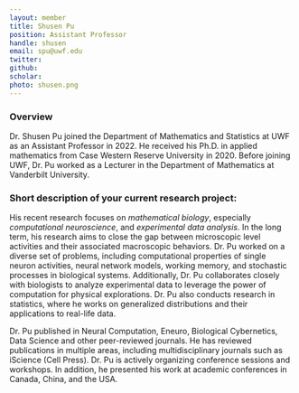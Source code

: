 ```yaml
---
layout: member
title: Shusen Pu
position: Assistant Professor 
handle: shusen
email: spu@uwf.edu 
twitter:
github:
scholar: 
photo: shusen.png
---
```


### Overview

Dr. Shusen Pu joined the Department of Mathematics and Statistics at UWF as an Assistant Professor in 2022. He received his Ph.D. in applied mathematics from Case Western Reserve University in 2020. Before joining UWF, Dr. Pu worked as a Lecturer in the Department of Mathematics at Vanderbilt University.


### Short description of your current research project:


His recent research focuses on *mathematical biology*, especially *computational neuroscience*, and *experimental data analysis*. In the long term, his research aims to close the gap between microscopic level activities and their associated macroscopic behaviors. Dr. Pu worked on a diverse set of problems, including computational properties of single neuron activities, neural network models, working memory, and stochastic processes in biological systems. Additionally, Dr. Pu collaborates closely with biologists to analyze experimental data to leverage the power of computation for physical explorations. Dr. Pu also conducts research in statistics, where he works on generalized distributions and their applications to real-life data.

Dr. Pu published in Neural Computation, Eneuro, Biological Cybernetics, Data Science and other peer-reviewed journals. He has reviewed publications in multiple areas, including multidisciplinary journals such as iScience (Cell Press). Dr. Pu is actively organizing conference sessions and workshops. In addition, he presented his work at academic conferences in Canada, China, and the USA.
